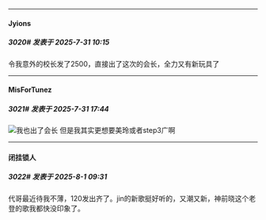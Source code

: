 ﻿
*****

####  Jyions  
##### 3020#       发表于 2025-7-31 10:15

令我意外的校长发了2500，直接出了这次的会长，全力又有新玩具了


*****

####  MisForTunez  
##### 3021#       发表于 2025-7-31 17:44

<img src="https://static.stage1st.com/image/smiley/face2017/003.png" referrerpolicy="no-referrer">我也出了会长
但是我其实更想要美玲或者step3广啊


*****

####  闭挂锁人  
##### 3022#       发表于 2025-8-1 09:31

代哥最近待我不薄，120发出齐了。jin的新歌挺好听的，又潮又新，神前晓这个老登的歌我都快没印象了。

